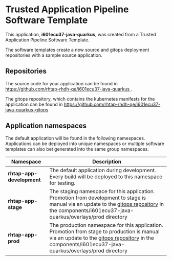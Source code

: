 # Trusted Application Pipeline Software Template

This application, **i601ecu37-java-quarkus**, was created from a Trusted Application Pipeline Software Template.

The software templates create a new source and gitops deployment repositories with a sample source application. 

## Repositories

The source code for your application can be found in [https://github.com/rhtap-rhdh-qe/i601ecu37-java-quarkus ](https://github.com/rhtap-rhdh-qe/i601ecu37-java-quarkus ).
 
The gitops repository, which contains the kubernetes manifests for the application can be found in 
[https://github.com/rhtap-rhdh-qe/i601ecu37-java-quarkus-gitops ](https://github.com/rhtap-rhdh-qe/i601ecu37-java-quarkus-gitops ) 

## Application namespaces 

The default application will be found in the following namespaces. Applications can be deployed into unique namespaces or multiple software templates can also bet generated into the same group namespaces.  

|  Namespace   |  Description   |  
| -------- | -------- |   
| **rhtap-app-development** | The default application during development. Every build will be deployed to this namespace for testing. | 
| **rhtap-app-stage** | The staging namespace for this application. Promotion from development to stage is manual via an update to the [gitops repository](https://github.com/rhtap-rhdh-qe/i601ecu37-java-quarkus-gitops ) in the components/i601ecu37-java-quarkus/overlays/prod directory |  
| **rhtap-app-prod** | The production namespace for this application. Promotion from stage to production is manual via an update to the [gitops repository](https://github.com/rhtap-rhdh-qe/i601ecu37-java-quarkus-gitops ) in the components/i601ecu37-java-quarkus/overlays/prod directory | 